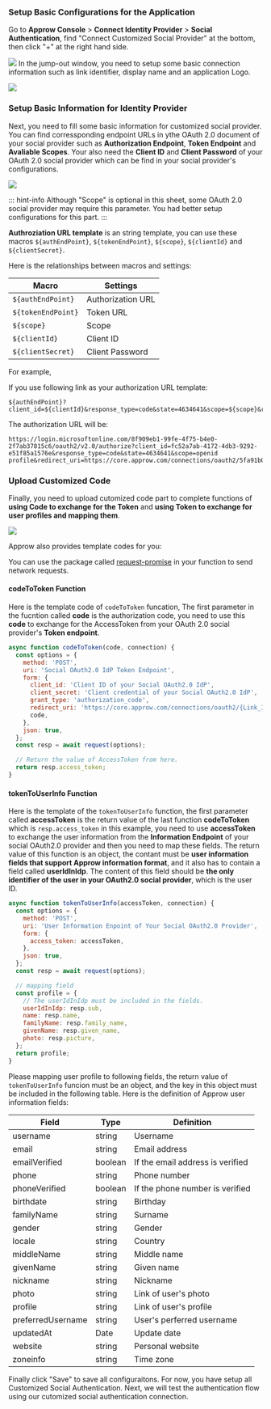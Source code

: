 <IntegrationDetailCard title="Create Login URL for Customized Soical Provider">

### Setup Basic Configurations for the Application

Go to **Approw Console** > **Connect Identity Provider** > **Social Authentication**, find "Connect Customized Social Provider" at the bottom, then click "+" at the right hand side.
<!-- ![](https://cdn.authing.cn/docs/20201110225608.png) -->
![](~@imagesEnUs/connections/custom-social-provider/1-1.png)
In the jump-out window, you need to setup some basic connection information such as link identifier, display name and an application Logo.
<!-- ![](https://cdn.authing.cn/docs/20201110225827.png) -->
![](~@imagesEnUs/connections/custom-social-provider/1-2.png)

### Setup Basic Information for Identity Provider

Next, you need to fill some basic information for customized social provider. You can find corressponding endpoint URLs in ythe OAuth 2.0 document of your social provider such as **Authorization Endpoint**, **Token Endpoint** and **Avaliable Scopes**. Your also need the **Client ID** and **Client Password** of your OAuth 2.0 social provider which can be find in your social provider's configurations.
<!-- ![](https://cdn.authing.cn/docs/20201110230031.png) -->
![](~@imagesEnUs/connections/custom-social-provider/1-3.png)

::: hint-info
Although "Scope" is optional in this sheet, some OAuth 2.0 social provider may require this parameter. You had better setup configurations for this part.
:::

**Authroziation URL template** is an string template, you can use these macros `${authEndPoint}`, `${tokenEndPoint}`, `${scope}`, `${clientId}` and `${clientSecret}`.

Here is the relationships between macros and settings:

| Macro                 | Settings    |
| ------------------ | --------- |
| `${authEndPoint}`  | Authorization URL  |
| `${tokenEndPoint}` | Token URL |
| `${scope}`         | Scope     |
| `${clientId}`      | Client ID   |
| `${clientSecret}`  | Client Password |

For example, 

If you use following link as your authorization URL template:

```
${authEndPoint}?client_id=${clientId}&response_type=code&state=4634641&scope=${scope}&redirect_uri=https://core.approw.com/connections/oauth2/5fa91b0f50315451dc86086d/callback
```

The authorization URL will be:

```
https://login.microsoftonline.com/8f909eb1-99fe-4f75-b4e0-2f7ab37815c6/oauth2/v2.0/authorize?client_id=fc52a7ab-4172-4db3-9292-e51f85a1576e&response_type=code&state=4634641&scope=openid profile&redirect_uri=https://core.approw.com/connections/oauth2/5fa91b0f50315451dc86086d/callback
```

### Upload Customized Code

Finally, you need to upload cutomized code part to complete functions of **using Code to exchange for the Token** and **using Token to exchange for user profiles and mapping them**.

<!-- ![](https://cdn.authing.cn/docs/20201110231651.png) -->
![](~@imagesEnUs/connections/custom-social-provider/1-4.png)

Approw also provides template codes for you:

You can use the package called [request-promise](https://github.com/request/request-promise) in your function to send network requests.

#### codeToToken Function

Here is the template code of `codeToToken` funcation, The first parameter in the fucntion called **code** is the authorization code, you need to use this **code** to exchange for the AccessToken from your OAuth 2.0 social provider's **Token endpoint**.

```js
async function codeToToken(code, connection) {
  const options = {
    method: 'POST',
    uri: 'Social OAuth2.0 IdP Token Endpoint',
    form: {
      client_id: 'Client ID of your Social OAuth2.0 IdP',
      client_secret: 'Client credential of your Social OAuth2.0 IdP',
      grant_type: 'authorization_code',
      redirect_uri: 'https://core.approw.com/connections/oauth2/{Link_ID}/callback',
      code,
    },
    json: true,
  };
  const resp = await request(options);

  // Return the value of AccessToken from here.
  return resp.access_token;
}
```

#### tokenToUserInfo Function

Here is the template of the `tokenToUserInfo` function, the first parameter called **accessToken** is the return value of the last function **codeToToken** which is  `resp.access_token` in this example, you need to use **accessToken** to exchange the user information from the **Information Endpoint** of your social OAuth2.0 provider and then you need to map these fields. The return value of this function is an object, the contant must be **user information fields that support Approw information format**, and it also has to contain a field called **userIdInIdp**. The content of this field should be **the only identifier of the user in your OAuth2.0 social provider**, which is the user ID.

```js
async function tokenToUserInfo(accessToken, connection) {
  const options = {
    method: 'POST',
    uri: 'User Information Enpoint of Your Social OAuth2.0 Provider',
    form: {
      access_token: accessToken,
    },
    json: true,
  };
  const resp = await request(options);

  // mapping field
  const profile = {
    // The userIdInIdp must be included in the fields.
    userIdInIdp: resp.sub,
    name: resp.name,
    familyName: resp.family_name,
    givenName: resp.given_name,
    photo: resp.picture,
  };
  return profile;
}
```

Please mapping user profile to following fields, the return value of `tokenToUserInfo` funcion must be an object, and the key in this object must be included in the following table. Here is the definition of Approw user information fields:

| Field            | Type    | Definition           |
| ----------------- | ------- | -------------- |
| username          | string  | Username         |
| email             | string  | Email address           |
| emailVerified     | boolean | If the email address is verified   |
| phone             | string  | Phone number         |
| phoneVerified     | boolean | If the phone number is verified |
| birthdate         | string  | Birthday           |
| familyName        | string  | Surname           |
| gender            | string  | Gender           |
| locale            | string  | Country           |
| middleName        | string  | Middle name       |
| givenName         | string  | Given name             |
| nickname          | string  | Nickname           |
| photo             | string  | Link of user's photo       |
| profile           | string  | Link of user's profile |
| preferredUsername | string  | User's perferred username   |
| updatedAt         | Date    | Update date       |
| website           | string  | Personal website       |
| zoneinfo          | string  | Time zone           |

Finally click "Save" to save all configuraitons. For now, you have setup all Customized Social Authentication. Next, we will test the authentication flow using our cutomized social authentication connection. 


</IntegrationDetailCard>
